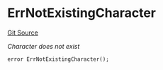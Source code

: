 # ErrNotExistingCharacter
[Git Source](https://github.com/Crossbell-Box/Crossbell-Contracts/blob/7dd103c70343d6410d08f7bb25b0b513c4d92016/contracts/libraries/Error.sol)

*Character does not exist*


```solidity
error ErrNotExistingCharacter();
```

